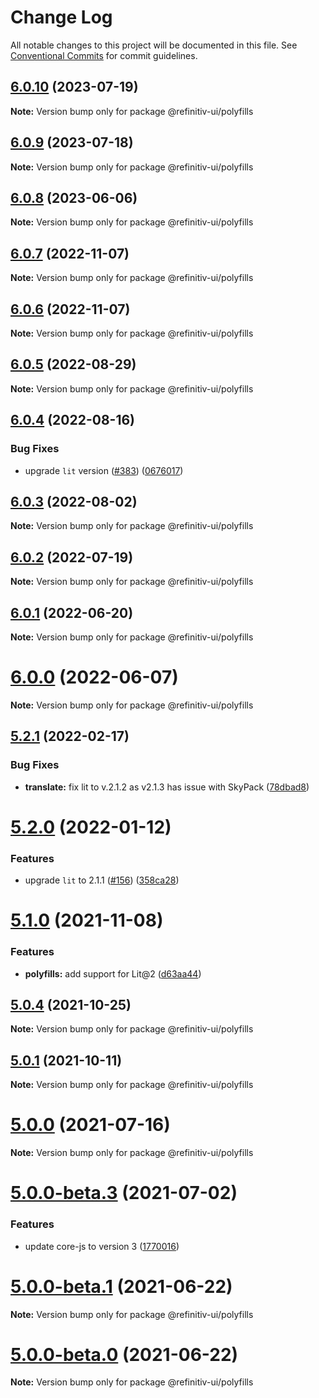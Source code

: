 # Change Log

All notable changes to this project will be documented in this file.
See [Conventional Commits](https://conventionalcommits.org) for commit guidelines.

## [6.0.10](https://github.com/Refinitiv/refinitiv-ui/compare/@refinitiv-ui/polyfills@6.0.9...@refinitiv-ui/polyfills@6.0.10) (2023-07-19)

**Note:** Version bump only for package @refinitiv-ui/polyfills

## [6.0.9](https://github.com/Refinitiv/refinitiv-ui/compare/@refinitiv-ui/polyfills@6.0.8...@refinitiv-ui/polyfills@6.0.9) (2023-07-18)

**Note:** Version bump only for package @refinitiv-ui/polyfills

## [6.0.8](https://github.com/Refinitiv/refinitiv-ui/compare/@refinitiv-ui/polyfills@6.0.7...@refinitiv-ui/polyfills@6.0.8) (2023-06-06)

**Note:** Version bump only for package @refinitiv-ui/polyfills

## [6.0.7](https://github.com/Refinitiv/refinitiv-ui/compare/@refinitiv-ui/polyfills@6.0.6...@refinitiv-ui/polyfills@6.0.7) (2022-11-07)

**Note:** Version bump only for package @refinitiv-ui/polyfills

## [6.0.6](https://github.com/Refinitiv/refinitiv-ui/compare/@refinitiv-ui/polyfills@6.0.5...@refinitiv-ui/polyfills@6.0.6) (2022-11-07)

**Note:** Version bump only for package @refinitiv-ui/polyfills

## [6.0.5](https://github.com/Refinitiv/refinitiv-ui/compare/@refinitiv-ui/polyfills@6.0.4...@refinitiv-ui/polyfills@6.0.5) (2022-08-29)

**Note:** Version bump only for package @refinitiv-ui/polyfills

## [6.0.4](https://github.com/Refinitiv/refinitiv-ui/compare/@refinitiv-ui/polyfills@6.0.3...@refinitiv-ui/polyfills@6.0.4) (2022-08-16)

### Bug Fixes

- upgrade `lit` version ([#383](https://github.com/Refinitiv/refinitiv-ui/issues/383)) ([0676017](https://github.com/Refinitiv/refinitiv-ui/commit/06760179790718a502d6c95d42e34e2da3544709))

## [6.0.3](https://github.com/Refinitiv/refinitiv-ui/compare/@refinitiv-ui/polyfills@6.0.2...@refinitiv-ui/polyfills@6.0.3) (2022-08-02)

**Note:** Version bump only for package @refinitiv-ui/polyfills

## [6.0.2](https://github.com/Refinitiv/refinitiv-ui/compare/@refinitiv-ui/polyfills@6.0.1...@refinitiv-ui/polyfills@6.0.2) (2022-07-19)

**Note:** Version bump only for package @refinitiv-ui/polyfills

## [6.0.1](https://github.com/Refinitiv/refinitiv-ui/compare/@refinitiv-ui/polyfills@6.0.0...@refinitiv-ui/polyfills@6.0.1) (2022-06-20)

**Note:** Version bump only for package @refinitiv-ui/polyfills

# [6.0.0](https://github.com/Refinitiv/refinitiv-ui/compare/@refinitiv-ui/polyfills@6.0.0-next.2...@refinitiv-ui/polyfills@6.0.0) (2022-06-07)

**Note:** Version bump only for package @refinitiv-ui/polyfills

## [5.2.1](https://github.com/Refinitiv/refinitiv-ui/compare/@refinitiv-ui/polyfills@5.2.0...@refinitiv-ui/polyfills@5.2.1) (2022-02-17)

### Bug Fixes

- **translate:** fix lit to v.2.1.2 as v2.1.3 has issue with SkyPack ([78dbad8](https://github.com/Refinitiv/refinitiv-ui/commit/78dbad875d87c9d8c47333f323834e4ea70bbd9d))

# [5.2.0](https://github.com/Refinitiv/refinitiv-ui/compare/@refinitiv-ui/polyfills@5.1.0...@refinitiv-ui/polyfills@5.2.0) (2022-01-12)

### Features

- upgrade `lit` to 2.1.1 ([#156](https://github.com/Refinitiv/refinitiv-ui/issues/156)) ([358ca28](https://github.com/Refinitiv/refinitiv-ui/commit/358ca282491075973f12895bddbac990b79b00e6))

# [5.1.0](https://github.com/Refinitiv/refinitiv-ui/compare/@refinitiv-ui/polyfills@5.0.4...@refinitiv-ui/polyfills@5.1.0) (2021-11-08)

### Features

- **polyfills:** add support for Lit@2 ([d63aa44](https://github.com/Refinitiv/refinitiv-ui/commit/d63aa448199da4417725033765e773102c5c6817))

## [5.0.4](https://github.com/Refinitiv/refinitiv-ui/compare/@refinitiv-ui/polyfills@5.0.1...@refinitiv-ui/polyfills@5.0.4) (2021-10-25)

**Note:** Version bump only for package @refinitiv-ui/polyfills

## [5.0.1](https://github.com/Refinitiv/refinitiv-ui/compare/@refinitiv-ui/polyfills@5.0.0...@refinitiv-ui/polyfills@5.0.1) (2021-10-11)

**Note:** Version bump only for package @refinitiv-ui/polyfills

# [5.0.0](https://git.sami.int.thomsonreuters.com/elf/refinitiv-ui/compare/@refinitiv-ui/polyfills@5.0.0-beta.3...@refinitiv-ui/polyfills@5.0.0) (2021-07-16)

**Note:** Version bump only for package @refinitiv-ui/polyfills

# [5.0.0-beta.3](https://git.sami.int.thomsonreuters.com/elf/refinitiv-ui/compare/@refinitiv-ui/polyfills@5.0.0-beta.1...@refinitiv-ui/polyfills@5.0.0-beta.3) (2021-07-02)

### Features

- update core-js to version 3 ([1770016](https://git.sami.int.thomsonreuters.com/elf/refinitiv-ui/commits/17700160020f6270675c692d9702a6bc844ca536))

# [5.0.0-beta.1](https://git.sami.int.thomsonreuters.com/elf/refinitiv-ui/compare/@refinitiv-ui/polyfills@5.0.0-beta.0...@refinitiv-ui/polyfills@5.0.0-beta.1) (2021-06-22)

**Note:** Version bump only for package @refinitiv-ui/polyfills

# [5.0.0-beta.0](https://git.sami.int.thomsonreuters.com/elf/refinitiv-ui/compare/@refinitiv-ui/polyfills@5.0.0-alpha.2...@refinitiv-ui/polyfills@5.0.0-beta.0) (2021-06-22)

**Note:** Version bump only for package @refinitiv-ui/polyfills
